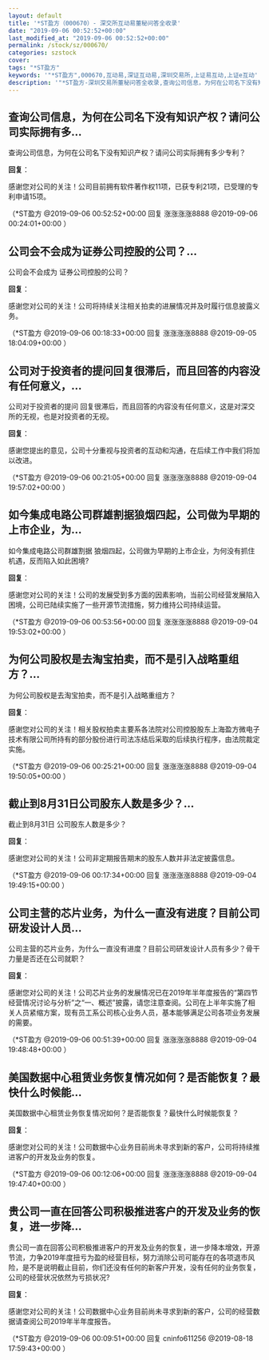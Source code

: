 ```yaml
---
layout: default
title: '*ST盈方（000670）- 深交所互动易董秘问答全收录'
date: "2019-09-06 00:52:52+00:00"
last_modified_at: "2019-09-06 00:52:52+00:00"
permalink: /stock/sz/000670/
categories: szstock
cover: 
tags: "*ST盈方"
keywords: '"*ST盈方",000670,互动易,深证互动易,深圳交易所,上证易互动,上证e互动'
description: '"*ST盈方-深圳交易所董秘问答全收录,查询公司信息，为何在公司名下没有知识产权？请问公司实际拥有多少专利？"'
---
```


## 查询公司信息，为何在公司名下没有知识产权？请问公司实际拥有多...

查询公司信息，为何在公司名下没有知识产权？请问公司实际拥有多少专利？

**回复**：

感谢您对公司的关注！公司目前拥有软件著作权11项，已获专利21项，已受理的专利申请15项。 

（*ST盈方  @2019-09-06 00:52:52+00:00 回复 涨涨涨涨8888  @2019-09-06 00:24:01+00:00 ）

## 公司会不会成为证券公司控股的公司？...

公司会不会成为 证券公司控股的公司？

**回复**：

感谢您对公司的关注！公司将持续关注相关拍卖的进展情况并及时履行信息披露义务。 

（*ST盈方  @2019-09-06 00:18:33+00:00 回复 涨涨涨涨8888  @2019-09-05 18:04:09+00:00 ）

## 公司对于投资者的提问回复很滞后，而且回答的内容没有任何意义，...

公司对于投资者的提问  回复很滞后，而且回答的内容没有任何意义，这是对深交所的无视，也是对投资者的无视。

**回复**：

感谢您提出的意见，公司十分重视与投资者的互动和沟通，在后续工作中我们将加以改进。 

（*ST盈方  @2019-09-06 00:21:05+00:00 回复 涨涨涨涨8888  @2019-09-04 19:57:02+00:00 ）

## 如今集成电路公司群雄割据狼烟四起，公司做为早期的上市企业，为...

如今集成电路公司群雄割据 狼烟四起，公司做为早期的上市企业，为何没有抓住机遇，反而陷入如此困境?

**回复**：

感谢您对公司的关注！公司的发展受到多方面的因素影响，当前公司经营发展陷入困境，公司已陆续实施了一些开源节流措施，努力维持公司持续运营。 

（*ST盈方  @2019-09-06 00:53:56+00:00 回复 涨涨涨涨8888  @2019-09-04 19:53:02+00:00 ）

## 为何公司股权是去淘宝拍卖，而不是引入战略重组方？...

为何公司股权是去淘宝拍卖，而不是引入战略重组方？

**回复**：

感谢您对公司的关注！相关股权拍卖主要系各法院对公司控股股东上海盈方微电子技术有限公司所持有的部分股份进行司法冻结后采取的后续执行程序，由法院裁定实施。 

（*ST盈方  @2019-09-06 00:25:21+00:00 回复 涨涨涨涨8888  @2019-09-04 19:50:05+00:00 ）

## 截止到8月31日公司股东人数是多少？...

截止到8月31日  公司股东人数是多少？

**回复**：

感谢您对公司的关注！公司非定期报告期末的股东人数并非法定披露信息。 

（*ST盈方  @2019-09-06 00:17:34+00:00 回复 涨涨涨涨8888  @2019-09-04 19:49:15+00:00 ）

## 公司主营的芯片业务，为什么一直没有进度？目前公司研发设计人员...

公司主营的芯片业务，为什么一直没有进度？目前公司研发设计人员有多少？骨干力量是否还在公司就职？

**回复**：

感谢您对公司的关注！公司芯片业务的发展情况已在2019年半年度报告的“第四节 经营情况讨论与分析”之“一、概述”披露，请您注意查阅。公司在上半年实施了相关人员紧缩方案，现有员工系公司核心业务人员，基本能够满足公司各项业务发展的需要。 

（*ST盈方  @2019-09-06 00:51:39+00:00 回复 涨涨涨涨8888  @2019-09-04 19:48:48+00:00 ）

## 美国数据中心租赁业务恢复情况如何？是否能恢复？最快什么时候能...

美国数据中心租赁业务恢复情况如何？是否能恢复？最快什么时候能恢复？

**回复**：

感谢您对公司的关注！公司数据中心业务目前尚未寻求到新的客户，公司将持续推进客户的开发及业务的恢复。 

（*ST盈方  @2019-09-06 00:12:06+00:00 回复 涨涨涨涨8888  @2019-09-04 19:47:40+00:00 ）

## 贵公司一直在回答公司积极推进客户的开发及业务的恢复，进一步降...

贵公司一直在回答公司积极推进客户的开发及业务的恢复，进一步降本增效，开源节流，力争2019年度扭亏为盈的经营目标，努力消除公司可能存在的各项退市风险，是不是说明截止目前，你们还没有任何的新客户开发，没有任何的业务恢复，公司的经营状况依然为亏损状况?

**回复**：

感谢您对公司的关注！公司数据中心业务目前尚未寻求到新的客户，公司的经营数据请查阅公司2019年半年度报告。 

（*ST盈方  @2019-09-06 00:09:51+00:00 回复 cninfo611256  @2019-08-18 17:59:43+00:00 ）

